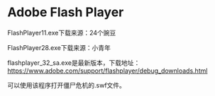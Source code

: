 # Adobe Flash Player

FlashPlayer11.exe下载来源：24个豌豆

FlashPlayer28.exe下载来源：小青年

flashplayer_32_sa.exe是最新版本，下载地址：https://www.adobe.com/support/flashplayer/debug_downloads.html

可以使用该程序打开僵尸危机的.swf文件。
